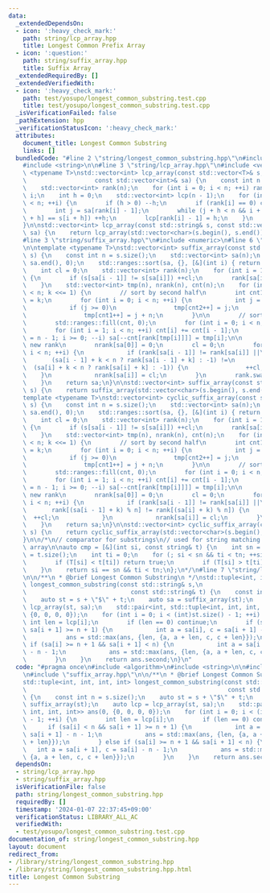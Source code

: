 ```yaml
---
data:
  _extendedDependsOn:
  - icon: ':heavy_check_mark:'
    path: string/lcp_array.hpp
    title: Longest Common Prefix Array
  - icon: ':question:'
    path: string/suffix_array.hpp
    title: Suffix Array
  _extendedRequiredBy: []
  _extendedVerifiedWith:
  - icon: ':heavy_check_mark:'
    path: test/yosupo/longest_common_substring.test.cpp
    title: test/yosupo/longest_common_substring.test.cpp
  _isVerificationFailed: false
  _pathExtension: hpp
  _verificationStatusIcon: ':heavy_check_mark:'
  attributes:
    document_title: Longest Common Substring
    links: []
  bundledCode: "#line 2 \"string/longest_common_substring.hpp\"\n#include <algorithm>\n\
    #include <string>\n\n#line 3 \"string/lcp_array.hpp\"\n#include <vector>\n\ntemplate\
    \ <typename T>\nstd::vector<int> lcp_array(const std::vector<T>& s,\n        \
    \                   const std::vector<int>& sa) {\n    const int n = s.size();\n\
    \    std::vector<int> rank(n);\n    for (int i = 0; i < n; ++i) rank[sa[i]] =\
    \ i;\n    int h = 0;\n    std::vector<int> lcp(n - 1);\n    for (int i = 0; i\
    \ < n; ++i) {\n        if (h > 0) --h;\n        if (rank[i] == 0) continue;\n\
    \        int j = sa[rank[i] - 1];\n        while (j + h < n && i + h < n && s[j\
    \ + h] == s[i + h]) ++h;\n        lcp[rank[i] - 1] = h;\n    }\n    return lcp;\n\
    }\n\nstd::vector<int> lcp_array(const std::string& s, const std::vector<int>&\
    \ sa) {\n    return lcp_array(std::vector<char>(s.begin(), s.end()), sa);\n}\n\
    #line 3 \"string/suffix_array.hpp\"\n#include <numeric>\n#line 6 \"string/suffix_array.hpp\"\
    \n\ntemplate <typename T>\nstd::vector<int> suffix_array(const std::vector<T>&\
    \ s) {\n    const int n = s.size();\n    std::vector<int> sa(n);\n    std::iota(sa.begin(),\
    \ sa.end(), 0);\n    std::ranges::sort(sa, {}, [&](int i) { return s[i]; });\n\
    \    int cl = 0;\n    std::vector<int> rank(n);\n    for (int i = 1; i < n; ++i)\
    \ {\n        if (s[sa[i - 1]] != s[sa[i]]) ++cl;\n        rank[sa[i]] = cl;\n\
    \    }\n    std::vector<int> tmp(n), nrank(n), cnt(n);\n    for (int k = 1; k\
    \ < n; k <<= 1) {\n        // sort by second half\n        int cnt1 = 0, cnt2\
    \ = k;\n        for (int i = 0; i < n; ++i) {\n            int j = sa[i] - k;\n\
    \            if (j >= 0)\n                tmp[cnt2++] = j;\n            else\n\
    \                tmp[cnt1++] = j + n;\n        }\n\n        // sort by first half\n\
    \        std::ranges::fill(cnt, 0);\n        for (int i = 0; i < n; ++i) ++cnt[rank[tmp[i]]];\n\
    \        for (int i = 1; i < n; ++i) cnt[i] += cnt[i - 1];\n        for (int i\
    \ = n - 1; i >= 0; --i) sa[--cnt[rank[tmp[i]]]] = tmp[i];\n\n        // assign\
    \ new rank\n        nrank[sa[0]] = 0;\n        cl = 0;\n        for (int i = 1;\
    \ i < n; ++i) {\n            if (rank[sa[i - 1]] != rank[sa[i]] ||\n         \
    \       (sa[i - 1] + k < n ? rank[sa[i - 1] + k] : -1) !=\n                  \
    \  (sa[i] + k < n ? rank[sa[i] + k] : -1)) {\n                ++cl;\n        \
    \    }\n            nrank[sa[i]] = cl;\n        }\n        rank.swap(nrank);\n\
    \    }\n    return sa;\n}\n\nstd::vector<int> suffix_array(const std::string&\
    \ s) {\n    return suffix_array(std::vector<char>(s.begin(), s.end()));\n}\n\n\
    template <typename T>\nstd::vector<int> cyclic_suffix_array(const std::vector<T>&\
    \ s) {\n    const int n = s.size();\n    std::vector<int> sa(n);\n    std::iota(sa.begin(),\
    \ sa.end(), 0);\n    std::ranges::sort(sa, {}, [&](int i) { return s[i]; });\n\
    \    int cl = 0;\n    std::vector<int> rank(n);\n    for (int i = 1; i < n; ++i)\
    \ {\n        if (s[sa[i - 1]] != s[sa[i]]) ++cl;\n        rank[sa[i]] = cl;\n\
    \    }\n    std::vector<int> tmp(n), nrank(n), cnt(n);\n    for (int k = 1; k\
    \ < n; k <<= 1) {\n        // sort by second half\n        int cnt1 = 0, cnt2\
    \ = k;\n        for (int i = 0; i < n; ++i) {\n            int j = sa[i] - k;\n\
    \            if (j >= 0)\n                tmp[cnt2++] = j;\n            else\n\
    \                tmp[cnt1++] = j + n;\n        }\n\n        // sort by first half\n\
    \        std::ranges::fill(cnt, 0);\n        for (int i = 0; i < n; ++i) ++cnt[rank[tmp[i]]];\n\
    \        for (int i = 1; i < n; ++i) cnt[i] += cnt[i - 1];\n        for (int i\
    \ = n - 1; i >= 0; --i) sa[--cnt[rank[tmp[i]]]] = tmp[i];\n\n        // assign\
    \ new rank\n        nrank[sa[0]] = 0;\n        cl = 0;\n        for (int i = 1;\
    \ i < n; ++i) {\n            if (rank[sa[i - 1]] != rank[sa[i]] ||\n         \
    \       rank[(sa[i - 1] + k) % n] != rank[(sa[i] + k) % n]) {\n              \
    \  ++cl;\n            }\n            nrank[sa[i]] = cl;\n        }\n        rank.swap(nrank);\n\
    \    }\n    return sa;\n}\n\nstd::vector<int> cyclic_suffix_array(const std::string&\
    \ s) {\n    return cyclic_suffix_array(std::vector<char>(s.begin(), s.end()));\n\
    }\n\n/*\n// comparator for substrings\n// used for string matching with the suffix\
    \ array\n\nauto cmp = [&](int si, const string& t) {\n    int sn = S.size(), tn\
    \ = t.size();\n    int ti = 0;\n    for (; si < sn && ti < tn; ++si, ++ti) {\n\
    \        if (T[si] < t[ti]) return true;\n        if (T[si] > t[ti]) return false;\n\
    \    }\n    return si == sn && ti < tn;\n};\n*/\n#line 7 \"string/longest_common_substring.hpp\"\
    \n\n/**\n * @brief Longest Common Substring\n */\nstd::tuple<int, int, int, int>\
    \ longest_common_substring(const std::string& s,\n                           \
    \                             const std::string& t) {\n    const int n = s.size();\n\
    \    auto st = s + \"$\" + t;\n    auto sa = suffix_array(st);\n    auto lcp =\
    \ lcp_array(st, sa);\n    std::pair<int, std::tuple<int, int, int, int>> ans(0,\
    \ {0, 0, 0, 0});\n    for (int i = 0; i < (int)st.size() - 1; ++i) {\n       \
    \ int len = lcp[i];\n        if (len == 0) continue;\n        if (sa[i] < n &&\
    \ sa[i + 1] >= n + 1) {\n            int a = sa[i], c = sa[i + 1] - n - 1;\n \
    \           ans = std::max(ans, {len, {a, a + len, c, c + len}});\n        } else\
    \ if (sa[i] >= n + 1 && sa[i + 1] < n) {\n            int a = sa[i + 1], c = sa[i]\
    \ - n - 1;\n            ans = std::max(ans, {len, {a, a + len, c, c + len}});\n\
    \        }\n    }\n    return ans.second;\n}\n"
  code: "#pragma once\n#include <algorithm>\n#include <string>\n\n#include \"lcp_array.hpp\"\
    \n#include \"suffix_array.hpp\"\n\n/**\n * @brief Longest Common Substring\n */\n\
    std::tuple<int, int, int, int> longest_common_substring(const std::string& s,\n\
    \                                                        const std::string& t)\
    \ {\n    const int n = s.size();\n    auto st = s + \"$\" + t;\n    auto sa =\
    \ suffix_array(st);\n    auto lcp = lcp_array(st, sa);\n    std::pair<int, std::tuple<int,\
    \ int, int, int>> ans(0, {0, 0, 0, 0});\n    for (int i = 0; i < (int)st.size()\
    \ - 1; ++i) {\n        int len = lcp[i];\n        if (len == 0) continue;\n  \
    \      if (sa[i] < n && sa[i + 1] >= n + 1) {\n            int a = sa[i], c =\
    \ sa[i + 1] - n - 1;\n            ans = std::max(ans, {len, {a, a + len, c, c\
    \ + len}});\n        } else if (sa[i] >= n + 1 && sa[i + 1] < n) {\n         \
    \   int a = sa[i + 1], c = sa[i] - n - 1;\n            ans = std::max(ans, {len,\
    \ {a, a + len, c, c + len}});\n        }\n    }\n    return ans.second;\n}"
  dependsOn:
  - string/lcp_array.hpp
  - string/suffix_array.hpp
  isVerificationFile: false
  path: string/longest_common_substring.hpp
  requiredBy: []
  timestamp: '2024-01-07 22:37:45+09:00'
  verificationStatus: LIBRARY_ALL_AC
  verifiedWith:
  - test/yosupo/longest_common_substring.test.cpp
documentation_of: string/longest_common_substring.hpp
layout: document
redirect_from:
- /library/string/longest_common_substring.hpp
- /library/string/longest_common_substring.hpp.html
title: Longest Common Substring
---
```


